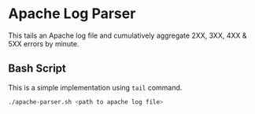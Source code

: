 # Apache Log Parser

This tails an Apache log file and cumulatively aggregate 2XX, 3XX, 4XX & 5XX errors by minute. 

## Bash Script

This is a simple implementation using `tail` command.

```bash
./apache-parser.sh <path to apache log file>
```


